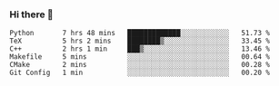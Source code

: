 ### Hi there 👋

<!--START_SECTION:waka-->

```text
Python       7 hrs 48 mins   █████████████░░░░░░░░░░░░   51.73 %
TeX          5 hrs 2 mins    ████████▒░░░░░░░░░░░░░░░░   33.45 %
C++          2 hrs 1 min     ███▒░░░░░░░░░░░░░░░░░░░░░   13.46 %
Makefile     5 mins          ░░░░░░░░░░░░░░░░░░░░░░░░░   00.64 %
CMake        2 mins          ░░░░░░░░░░░░░░░░░░░░░░░░░   00.28 %
Git Config   1 min           ░░░░░░░░░░░░░░░░░░░░░░░░░   00.20 %
```

<!--END_SECTION:waka-->
